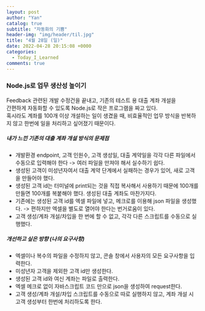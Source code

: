 ```yaml
---
layout: post
author: "Yan"
catalog: true
subtitle: "자동화의 기쁨"
header-img: "img/header/til.jpg"
title: "4월 28일 (일)"
date: 2022-04-28 20:15:08 +0000
categories:
  - Today_I_Learned
comments: true
---
```


### Node.js로 업무 생산성 높이기

Feedback 관련된 개발 수정건을 끝내고, 기존의 테스트 용 대출 계좌 개설을  
간편하게 자동화할 수 있도록 Node.js로 작은 프로그램을 짜고 있다.  
혹시라도 계좌를 100개 이상 개설하는 일이 생겼을 때, 비효율적인 업무 방식을 반복하지 않고 한번에 일을 처리하고 싶어졌기 때문이다.

##### 내가 느낀 기존의 대출 계좌 개설 방식의 문제점
- 개발환경 endpoint, 고객 인원수, 고객 생성일, 대출 계약일을 각각 다른 파일에서 수동으로 입력해야 한다 -> 여러 파일을 만져야 해서 실수하기 쉽다. 
- 생성된 고객이 미성년자여서 대출 계약 단계에서 실패하는 경우가 있어, 새로 고객을 만들어야 했다.
- 생성된 고객 id는 터미널에 print되는 것을 직접 복사해서 사용하기 때문에 100개를 만들면 100개를 복붙해야 했다. 생성된 대출 계좌도 마찬가지다.
- 기존에는 생성된 고객 id를 엑셀 파일에 넣고, 메크로를 이용해 json 파일을 생성했다. -> 편하지만 엑셀을 별도로 열어야 한다는 번거로움이 있다.
- 고객 생성/계좌 개설/차입을 한 번에 할 수 없고, 각각 다른 스크립트를 수동으로 실행했다.

##### 개선하고 싶은 방향 (나의 요구사항)
- 엑셀이나 복수의 파일을 수정하지 않고, 콘솔 창에서 사용자의 모든 요구사항을 입력한다. 
- 미성년자 고객을 제외한 고객 id만 생성한다.
- 생성된 고객 id와 여신 계좌는 파일로 출력한다.
- 엑셀 메크로 없이 자바스크립트 코드 만으로 json을 생성하여 request한다.
- 고객 생성/계좌 개설/차입 스크립트를 수동으로 따로 실행하지 않고, 계좌 개설 시 고객 생성부터 한번에 처리하도록 한다.